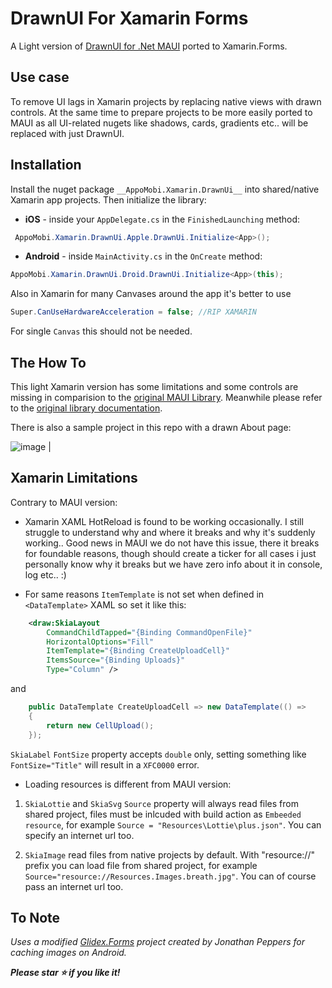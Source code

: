 ﻿# DrawnUI For Xamarin Forms
A Light version of [DrawnUI for .Net MAUI](https://github.com/taublast/DrawnUi.Maui) ported to Xamarin.Forms. 

## Use case
To remove UI lags in Xamarin projects by replacing native views with drawn controls. At the same time to prepare projects to be more easily ported to MAUI as all UI-related nugets like shadows, cards, gradients etc.. will be replaced with just DrawnUI.

## Installation

Install the nuget package `__AppoMobi.Xamarin.DrawnUi__` into shared/native Xamarin app projects.  Then initialize the library:

* **iOS** - inside your `AppDelegate.cs` in the `FinishedLaunching` method:
```csharp
 AppoMobi.Xamarin.DrawnUi.Apple.DrawnUi.Initialize<App>();
 ```

* **Android** - inside `MainActivity.cs` in the `OnCreate` method:
```csharp
AppoMobi.Xamarin.DrawnUi.Droid.DrawnUi.Initialize<App>(this);
 ```

Also in Xamarin for many Canvases around the app it's better to use  
```csharp
Super.CanUseHardwareAcceleration = false; //RIP XAMARIN
 ```
For single `Canvas` this should not be needed.

 ## The How To

This light Xamarin version has some limitations and some controls are missing in comparision to the [original MAUI Library](https://github.com/taublast/DrawnUi.Maui). Meanwhile please refer to the [original library documentation](https://github.com/taublast/DrawnUi.Maui/wiki).

There is also a sample project in this repo with a drawn About page:

![image](https://github.com/user-attachments/assets/3e622b4d-d628-499b-9eec-2f6648041aae) | 

  
## Xamarin Limitations

Contrary to MAUI version:

* Xamarin XAML HotReload is found to be working occasionally. I still struggle to understand why and where it breaks and why it's suddenly working.. Good news in MAUI we do not have this issue, there it breaks for foundable reasons, though should create a ticker for all cases i just personally know why it breaks but we have zero info about it in console, log etc.. :)

* For same reasons `ItemTemplate` is not set when defined in `<DataTemplate>` XAML so set it like this:

```xml
    <draw:SkiaLayout
        CommandChildTapped="{Binding CommandOpenFile}"
        HorizontalOptions="Fill"
        ItemTemplate="{Binding CreateUploadCell}"
        ItemsSource="{Binding Uploads}"
        Type="Column" />
```

and 
```csharp
    public DataTemplate CreateUploadCell => new DataTemplate(() =>
    {
        return new CellUpload();
    });

```

`SkiaLabel` `FontSize` property accepts `double` only, setting something like `FontSize="Title"` will result in a `XFC0000` error.

* Loading resources is different from MAUI version:

1. `SkiaLottie` and `SkiaSvg` `Source` property will always read files from shared project, files must be inlcuded with build action as `Embeeded resource`, for example `Source = "Resources\Lottie\plus.json"`. You can specify an internet url too.

2. `SkiaImage` read files from native projects by default. With "resource://" prefix you can load file from shared project, for example `   Source="resource://Resources.Images.breath.jpg"`. You can of course pass an internet url too.

## To Note

_Uses a modified [Glidex.Forms](https://github.com/jonathanpeppers/glidex) project created by Jonathan Peppers for caching images on Android._

___Please star ⭐ if you like it!___
